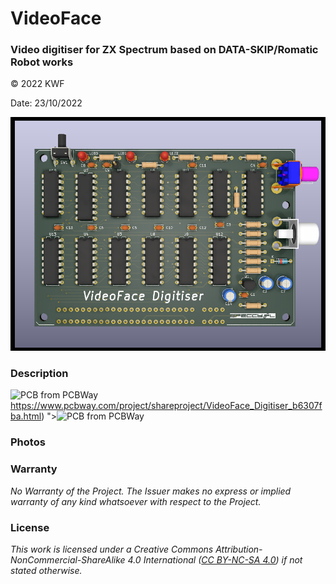 # VideoFace
### Video digitiser for ZX Spectrum based on DATA-SKIP/Romatic Robot works 
© 2022 KWF

Date: 23/10/2022

![VideFace](/Docs/VideoFace_02.png)

### Description

![PCB from PCBWay](https://www.pcbway.com/project/img/images/frompcbway-1220.png)https://www.pcbway.com/project/shareproject/VideoFace_Digitiser_b6307fba.html) "><img src="https://www.pcbway.com/project/img/images/frompcbway-1220.png" alt="PCB from PCBWay" /></a>

### Photos

### Warranty

*No Warranty of the Project. The Issuer makes no express or implied warranty of any kind whatsoever with respect to the Project.*

### License

*This work is licensed under a Creative Commons Attribution-NonCommercial-ShareAlike 4.0 International ([CC BY-NC-SA 4.0](https://creativecommons.org/licenses/by-nc-sa/4.0/)) if not stated otherwise.*
